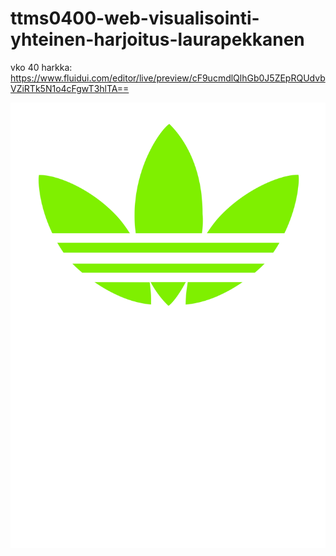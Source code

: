 # ttms0400-web-visualisointi-yhteinen-harjoitus-laurapekkanen

vko 40 harkka: https://www.fluidui.com/editor/live/preview/cF9ucmdlQlhGb0J5ZEpRQUdvbVZiRTk5N1o4cFgwT3hlTA==

![Adidas logo](https://github.com/JAMK-IT-STUDENT/ttms0400-web-visualisointi-yhteinen-harjoitus-laurapekkanen/blob/master/adidas.svg)
